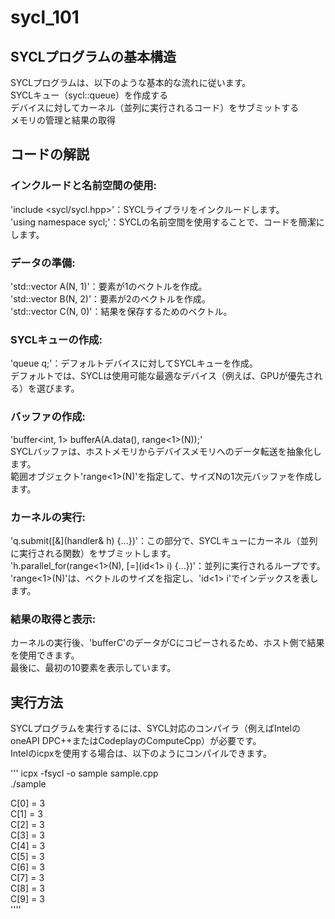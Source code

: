 # sycl_101


## SYCLプログラムの基本構造
SYCLプログラムは、以下のような基本的な流れに従います。  
SYCLキュー（sycl::queue）を作成する  
デバイスに対してカーネル（並列に実行されるコード）をサブミットする    
メモリの管理と結果の取得      

## コードの解説
### インクルードと名前空間の使用:   
'include <sycl/sycl.hpp>'：SYCLライブラリをインクルードします。    
'using namespace sycl;'：SYCLの名前空間を使用することで、コードを簡潔にします。   
### データの準備:       
'std::vector<int> A(N, 1)'：要素が1のベクトルを作成。   
'std::vector<int> B(N, 2)'：要素が2のベクトルを作成。   
'std::vector<int> C(N, 0)'：結果を保存するためのベクトル。        
### SYCLキューの作成:   
'queue q;'：デフォルトデバイスに対してSYCLキューを作成。  
デフォルトでは、SYCLは使用可能な最適なデバイス（例えば、GPUが優先される）を選びます。 
### バッファの作成: 
'buffer<int, 1> bufferA(A.data(), range<1>(N));'    
SYCLバッファは、ホストメモリからデバイスメモリへのデータ転送を抽象化します。    
範囲オブジェクト'range<1>(N)'を指定して、サイズNの1次元バッファを作成します。     
### カーネルの実行: 
'q.submit([&](handler& h) {...})'：この部分で、SYCLキューにカーネル（並列に実行される関数）をサブミットします。       
'h.parallel_for(range<1>(N), [=](id<1> i) {...})'：並列に実行されるループです。    
'range<1>(N)'は、ベクトルのサイズを指定し、'id<1> i'でインデックスを表します。      
### 結果の取得と表示:   
カーネルの実行後、'bufferC'のデータがCにコピーされるため、ホスト側で結果を使用できます。    
最後に、最初の10要素を表示しています。        

## 実行方法
SYCLプログラムを実行するには、SYCL対応のコンパイラ（例えばIntelのoneAPI DPC++またはCodeplayのComputeCpp）が必要です。       
Intelのicpxを使用する場合は、以下のようにコンパイルできます。      

'''
icpx -fsycl -o sample sample.cpp  
./sample    
  
C[0] = 3  
C[1] = 3  
C[2] = 3  
C[3] = 3  
C[4] = 3  
C[5] = 3  
C[6] = 3  
C[7] = 3  
C[8] = 3  
C[9] = 3  
''''
